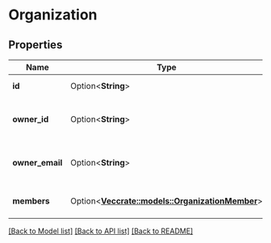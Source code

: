 # Organization

## Properties

Name | Type | Description | Notes
------------ | ------------- | ------------- | -------------
**id** | Option<**String**> | Organization ID | [optional]
**owner_id** | Option<**String**> | User ID of the organization owner | [optional][readonly]
**owner_email** | Option<**String**> | Organization owner's email address | [optional][readonly]
**members** | Option<[**Vec<crate::models::OrganizationMember>**](OrganizationMember.md)> | List of organization members | [optional]

[[Back to Model list]](../README.md#documentation-for-models) [[Back to API list]](../README.md#documentation-for-api-endpoints) [[Back to README]](../README.md)



